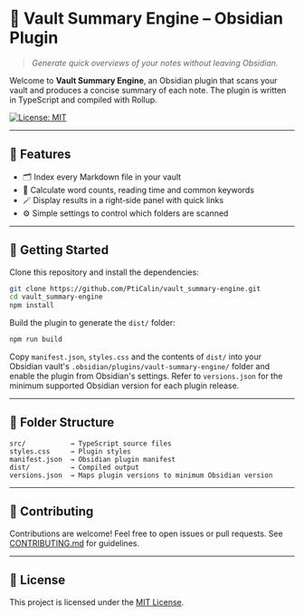 # 🔌 Vault Summary Engine – Obsidian Plugin

> _Generate quick overviews of your notes without leaving Obsidian._

Welcome to **Vault Summary Engine**, an Obsidian plugin that scans your vault and produces a concise summary of each note. The plugin is written in TypeScript and compiled with Rollup.

[![License: MIT](https://img.shields.io/badge/License-MIT-green.svg)](LICENSE)

---

## 🧰 Features

- 🗂 Index every Markdown file in your vault
- 📝 Calculate word counts, reading time and common keywords
- 🪄 Display results in a right‑side panel with quick links
- ⚙️ Simple settings to control which folders are scanned

---

## 🚀 Getting Started

Clone this repository and install the dependencies:

```bash
git clone https://github.com/PtiCalin/vault_summary-engine.git
cd vault_summary-engine
npm install
```

Build the plugin to generate the `dist/` folder:

```bash
npm run build
```

Copy `manifest.json`, `styles.css` and the contents of `dist/` into your Obsidian vault's `.obsidian/plugins/vault-summary-engine/` folder and enable the plugin from Obsidian's settings.
Refer to `versions.json` for the minimum supported Obsidian version for each plugin release.

---

## 🧱 Folder Structure

```plaintext
src/           → TypeScript source files
styles.css     → Plugin styles
manifest.json  → Obsidian plugin manifest
dist/          → Compiled output
versions.json  → Maps plugin versions to minimum Obsidian version
```

---

## 🤝 Contributing

Contributions are welcome! Feel free to open issues or pull requests. See [CONTRIBUTING.md](CONTRIBUTING.md) for guidelines.

---

## 📜 License

This project is licensed under the [MIT License](LICENSE).
